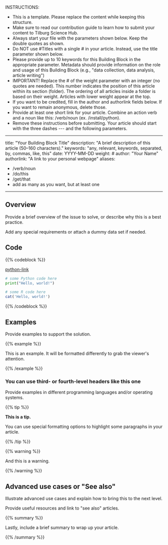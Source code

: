 INSTRUCTIONS:
- This is a template. Please replace the content while keeping this structure.
- Make sure to read our contribution guide to learn how to submit your content to Tilburg Science Hub.
- Always start your file with the parameters shown below. Keep the double quotes as shown.
- Do NOT use #Titles with a single # in your article. Instead, use the title parameter shown below.
- Please provide up to 10 keywords for this Building Block in the appropriate parameter. Metadata should provide information on the role and usage of this Building Block (e.g., "data collection, data analysis, article writing")
- IMPORTANT! Replace the # of the weight parameter with an integer (no quotes are needed). This number indicates the position of this article within its section (folder). The ordering of all articles inside a folder is based on their weight. Articles with lower weight appear at the top.
- If you want to be credited, fill in the author and authorlink fields below. If you want to remain anonymous, delete those.
- Provide at least one short link for your article. Combine an action verb and a noun like this: /verb/noun (ex. /install/python).
- Remove these instructions before submitting. Your article should start with the three dashes --- and the following parameters.
---
title: "Your Building Block Title"
description: "A brief description of this article (50–160 characters)."
keywords: "any, relevant, keywords, separated, by, commas, like, this"
date: YYYY-MM-DD
weight: #
author: "Your Name"
authorlink: "A link to your personal webpage"
aliases:
  - /verb/noun
  - /do/this
  - /get/that
  - add as many as you want, but at least one
---

## Overview <!-- Goal of the Building Block -->

Provide a brief overview of the issue to solve, or describe why this is a best practice.

Add any special requirements or attach a dummy data set if needed.


## Code <!-- Provide your code in all the relevant languages and/or operating systems and specify them after the three back ticks. Do NOT remove {{% codeblock %}} -->

{{% codeblock %}} <!-- You can provide more than one language in the same code block -->

[python-link](code.py) <!-- OPTIONAL: You can also provide your code as a downloadable file (useful for very long codes). Make sure you place this file in the same folder. Specify in [square brackets] the language followed by "-link" as shown here.-->


```python
# some Python code here
print("Hello, world!")
```

```R
# some R code here
cat('Hello, world!')
```

{{% /codeblock %}}


## Examples

Provide examples to support the solution.

{{% example %}}

This is an example. It will be formatted differently to grab the viewer's attention.

{{% /example %}}


### You can use third- or fourth-level headers like this one

Provide examples in different programming languages and/or operating systems.

{{% tip %}}

**This is a tip.**

You can use special formatting options to highlight some paragraphs in your article.

{{% /tip %}}

{{% warning %}}

And this is a warning.

{{% /warning %}}

## Advanced use cases or "See also"

Illustrate advanced use cases and explain how to bring this to the next level.

Provide useful resources and link to "see also" articles.

{{% summary %}}

Lastly, include a brief summary to wrap up your article.

{{% /summary %}}

